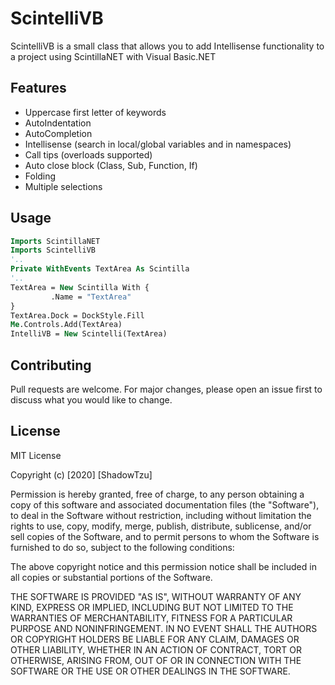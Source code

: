 # ScintelliVB

ScintelliVB is a small class that allows you to add Intellisense functionality to a project using ScintillaNET with Visual Basic.NET

## Features
- Uppercase first letter of keywords
- AutoIndentation
- AutoCompletion
- Intellisense (search in local/global variables and in namespaces)
- Call tips (overloads supported)
- Auto close block (Class, Sub, Function, If)
- Folding
- Multiple selections

## Usage

```vb
Imports ScintillaNET
Imports ScintelliVB
'..
Private WithEvents TextArea As Scintilla
'..
TextArea = New Scintilla With {
         .Name = "TextArea"
}
TextArea.Dock = DockStyle.Fill
Me.Controls.Add(TextArea)
IntelliVB = New Scintelli(TextArea)
```

## Contributing
Pull requests are welcome. For major changes, please open an issue first to discuss what you would like to change.

## License
MIT License

Copyright (c) [2020] [ShadowTzu]

Permission is hereby granted, free of charge, to any person obtaining a copy
of this software and associated documentation files (the "Software"), to deal
in the Software without restriction, including without limitation the rights
to use, copy, modify, merge, publish, distribute, sublicense, and/or sell
copies of the Software, and to permit persons to whom the Software is
furnished to do so, subject to the following conditions:

The above copyright notice and this permission notice shall be included in all
copies or substantial portions of the Software.

THE SOFTWARE IS PROVIDED "AS IS", WITHOUT WARRANTY OF ANY KIND, EXPRESS OR
IMPLIED, INCLUDING BUT NOT LIMITED TO THE WARRANTIES OF MERCHANTABILITY,
FITNESS FOR A PARTICULAR PURPOSE AND NONINFRINGEMENT. IN NO EVENT SHALL THE
AUTHORS OR COPYRIGHT HOLDERS BE LIABLE FOR ANY CLAIM, DAMAGES OR OTHER
LIABILITY, WHETHER IN AN ACTION OF CONTRACT, TORT OR OTHERWISE, ARISING FROM,
OUT OF OR IN CONNECTION WITH THE SOFTWARE OR THE USE OR OTHER DEALINGS IN THE
SOFTWARE.

